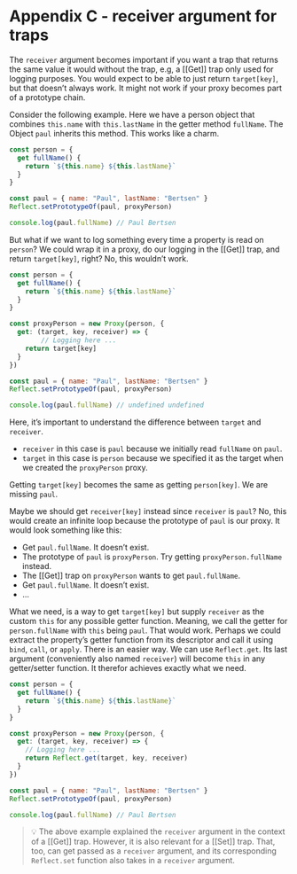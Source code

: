 # Appendix C - receiver argument for traps

The `receiver` argument becomes important if you want a trap that returns the same value it would without the trap, e.g, a [[Get]] trap only used for logging purposes. You would expect to be able to just return `target[key]`, but that doesn’t always work. It might not work if your proxy becomes part of a prototype chain. 

Consider the following example. Here we have a person object that combines `this.name` with `this.lastName` in the getter method `fullName`. The Object `paul` inherits this method. This works like a charm.

```js
const person = {
  get fullName() {
    return `${this.name} ${this.lastName}`
  }
}

const paul = { name: "Paul", lastName: "Bertsen" }
Reflect.setPrototypeOf(paul, proxyPerson)

console.log(paul.fullName) // Paul Bertsen
```

But what if we want to log something every time a property is read on `person`? We could wrap it in a proxy, do our logging in the [[Get]] trap, and return `target[key]`, right? No, this wouldn’t work. 

```js
const person = {
  get fullName() {
    return `${this.name} ${this.lastName}`
  }
}

const proxyPerson = new Proxy(person, {
  get: (target, key, receiver) => {
		// Logging here ...
    return target[key]
  }
})

const paul = { name: "Paul", lastName: "Bertsen" }
Reflect.setPrototypeOf(paul, proxyPerson)

console.log(paul.fullName) // undefined undefined
```

Here, it’s important to understand the difference between `target` and `receiver`.

- `receiver` in this case is `paul` because we initially read `fullName` on `paul`.
- `target` in this case is `person` because we specified it as the target when we created the `proxyPerson` proxy.

Getting `target[key]` becomes the same as getting `person[key]`. We are missing `paul`. 

Maybe we should get `receiver[key]` instead since `receiver` is `paul`? No, this would create an infinite loop because the prototype of `paul` is our proxy. It would look something like this:

- Get `paul.fullName`. It doesn’t exist.
- The prototype of `paul` is `proxyPerson`. Try getting `proxyPerson.fullName` instead.
- The [[Get]] trap on `proxyPerson` wants to get `paul.fullName`.
- Get `paul.fullName`. It doesn’t exist.
- ...

What we need, is a way to get `target[key]` but supply `receiver` as the custom `this` for any possible getter function. Meaning, we call the getter for `person.fullName` with `this` being `paul`. That would work. Perhaps we could extract the property’s getter function from its descriptor and call it using `bind`, `call`, or `apply`. There is an easier way. We can use `Reflect.get`. Its last argument (conveniently also named `receiver`) will become `this` in any getter/setter function. It therefor achieves exactly what we need. 

```js
const person = {
  get fullName() {
    return `${this.name} ${this.lastName}`
  }
}

const proxyPerson = new Proxy(person, {
  get: (target, key, receiver) => {
    // Logging here ...
    return Reflect.get(target, key, receiver)
  }
})

const paul = { name: "Paul", lastName: "Bertsen" }
Reflect.setPrototypeOf(paul, proxyPerson)

console.log(paul.fullName) // Paul Bertsen
```

>💡 The above example explained the `receiver` argument in the context of a [[Get]] trap. However, it is also relevant for a [[Set]] trap. That, too, can get passed as a  `receiver` argument, and its corresponding `Reflect.set` function also takes in a `receiver` argument.
>
